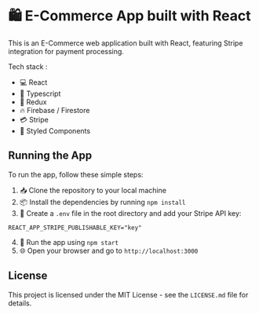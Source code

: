 # 🛍️ E-Commerce App built with React

This is an E-Commerce web application built with React, featuring Stripe integration for payment processing. 

Tech stack :
- 💻 React
- 💪 Typescript
- 🔗 Redux
- 🔥 Firebase / Firestore
- 💳 Stripe
- 💅 Styled Components

## Running the App
To run the app, follow these simple steps:
1. 📥 Clone the repository to your local machine
2. 📦 Install the dependencies by running `npm install`
3. 🔑 Create a `.env` file in the root directory and add your Stripe API key:
```
REACT_APP_STRIPE_PUBLISHABLE_KEY="key"
```
4. 🚀 Run the app using `npm start`
5. 🌐 Open your browser and go to `http://localhost:3000`

## License
This project is licensed under the MIT License - see the `LICENSE.md` file for details.
